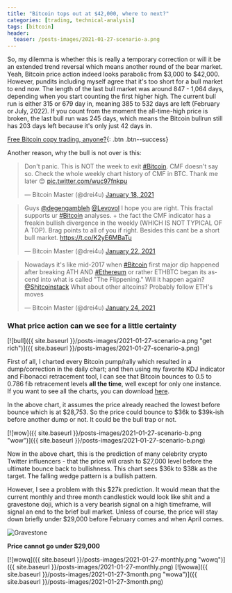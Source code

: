 ```yaml
---
title: "Bitcoin tops out at $42,000, where to next?"
categories: [trading, technical-analysis]
tags: [bitcoin]
header:
  teaser: /posts-images/2021-01-27-scenario-a.png
---
```


So, my dilemma is whether this is really a temporary correction or will it be an extended trend reversal which means another round of the bear market. Yeah, 
Bitcoin price action indeed looks parabolic from $3,000 to $42,000. However, pundits including myself agree that it's too short for a bull market to end now.
The length of the last bull market was around 847 - 1,064 days, depending when you start counting the first higher high. The current bull run is either 315 or 
679 day in, meaning 385 to 532 days are left (February or July, 2022). If you count from the moment the all-time-high price is broken, the last bull run was 
245 days, which means the Bitcoin bullrun still has 203 days left because it's only just 42 days in.

[Free Bitcoin copy trading, anyone?](/copy-my-trades/){: .btn .btn--success}  

Another reason, why the bull is not over is this:
<blockquote class="twitter-tweet"><p lang="en" dir="ltr">Don&#39;t panic. This is NOT the week to exit <a href="https://twitter.com/hashtag/Bitcoin?src=hash&amp;ref_src=twsrc%5Etfw">#Bitcoin</a>. CMF doesn&#39;t say so. Check the whole weekly chart history of CMF in BTC. Thank me later 😊 <a href="https://t.co/wuc97fnkpu">pic.twitter.com/wuc97fnkpu</a></p>&mdash; Bitcoin Master (@drei4u) <a href="https://twitter.com/drei4u/status/1350982235609047040?ref_src=twsrc%5Etfw">January 18, 2021</a></blockquote> <script async src="https://platform.twitter.com/widgets.js" charset="utf-8"></script>
<blockquote class="twitter-tweet"><p lang="en" dir="ltr">Guys <a href="https://twitter.com/degengambleh?ref_src=twsrc%5Etfw">@degengambleh</a> <a href="https://twitter.com/Levovol?ref_src=twsrc%5Etfw">@Levovol</a> I hope you are right. This fractal supports ur <a href="https://twitter.com/hashtag/Bitcoin?src=hash&amp;ref_src=twsrc%5Etfw">#Bitcoin</a> analyses. + the fact the CMF indicator has a freakin bullish divergence in the weekly (WHICH IS NOT TYPICAL OF A TOP). Brag points to all of you if right. Besides this cant be a short bull market. <a href="https://t.co/K2yE6MBaTu">https://t.co/K2yE6MBaTu</a></p>&mdash; Bitcoin Master (@drei4u) <a href="https://twitter.com/drei4u/status/1352545047112126466?ref_src=twsrc%5Etfw">January 22, 2021</a></blockquote> <script async src="https://platform.twitter.com/widgets.js" charset="utf-8"></script>
<blockquote class="twitter-tweet"><p lang="en" dir="ltr">Nowadays it&#39;s like mid-2017 when <a href="https://twitter.com/hashtag/Bitcoin?src=hash&amp;ref_src=twsrc%5Etfw">#Bitcoin</a> first major dip happened after breaking ATH AND <a href="https://twitter.com/hashtag/Ethereum?src=hash&amp;ref_src=twsrc%5Etfw">#Ethereum</a> or rather ETHBTC began its ascend into what is called &quot;The Flippening.&quot; Will it happen again? <a href="https://twitter.com/Shitcoinstack?ref_src=twsrc%5Etfw">@Shitcoinstack</a> What about other altcoins? Probably follow ETH&#39;s moves</p>&mdash; Bitcoin Master (@drei4u) <a href="https://twitter.com/drei4u/status/1353269175943262208?ref_src=twsrc%5Etfw">January 24, 2021</a></blockquote> <script async src="https://platform.twitter.com/widgets.js" charset="utf-8"></script>

### What price action can we see for a little certainty

[![bull]({{ site.baseurl }}/posts-images/2021-01-27-scenario-a.png "get rich")]({{ site.baseurl }}/posts-images/2021-01-27-scenario-a.png)

First of all, I charted every Bitcoin pump/rally which resulted in a dump/correction in the daily chart; and then using my favorite KDJ indicator and Fibonacci
retracement tool, I can see that Bitcoin bounces to 0.5 to 0.786 fib retracement levels **all the time**, well except for only one instance. If you want to 
see all the charts, you can download [here](/posts-images/BTC-fib-retrace-after-dump.zip).

In the above chart, it assumes the price already reached the lowest before bounce which is at $28,753. So the price could bounce to $36k to $39k-ish before 
another dump or not. It could be the bull trap or not.

[![wow]({{ site.baseurl }}/posts-images/2021-01-27-scenario-b.png "wow")]({{ site.baseurl }}/posts-images/2021-01-27-scenario-b.png)

Now in the above chart, this is the prediction of many celebrity crypto Twitter influencers - that the price will crash to $27,000 level before the ultimate 
bounce back to bullishness. This chart sees $36k to $38k as the target. The falling wedge pattern is a bullish pattern.

However, I see a problem with this $27k prediction. It would mean that the current monthly and three month candlestick would look like shit and a gravestone 
doji, which is a very bearish signal on a high timeframe, will signal an end to the brief bull market. Unless of course, the price will stay down briefly
under $29,000 before February comes and when April comes. 

![Gravestone](https://i.imgur.com/2y7kMjV.png "gravestone doji")

**Price cannot go under $29,000**

[![wowq]({{ site.baseurl }}/posts-images/2021-01-27-monthly.png "wowq")]({{ site.baseurl }}/posts-images/2021-01-27-monthly.png)
[![wowa]({{ site.baseurl }}/posts-images/2021-01-27-3month.png "wowa")]({{ site.baseurl }}/posts-images/2021-01-27-3month.png)